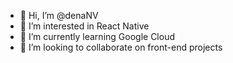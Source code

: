 - 👋 Hi, I’m @denaNV
- 👀 I’m interested in React Native
- 🌱 I’m currently learning Google Cloud
- 💞️ I’m looking to collaborate on front-end projects

<!---
denaNV/denaNV is a ✨ special ✨ repository because its `README.md` (this file) appears on your GitHub profile.
You can click the Preview link to take a look at your changes.
--->
